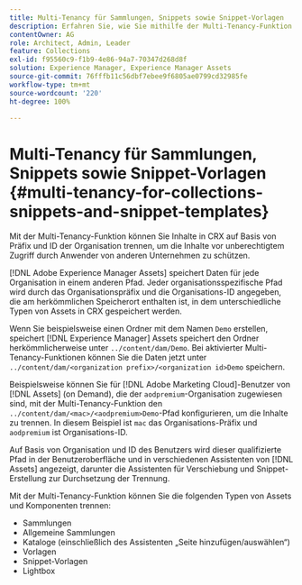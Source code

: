 ```yaml
---
title: Multi-Tenancy für Sammlungen, Snippets sowie Snippet-Vorlagen
description: Erfahren Sie, wie Sie mithilfe der Multi-Tenancy-Funktion Inhalte im CRX-Repository basierend auf der Kundenorganisation trennen können, um einen nicht autorisierten Zugriff zu verhindern.
contentOwner: AG
role: Architect, Admin, Leader
feature: Collections
exl-id: f95560c9-f1b9-4e86-94a7-70347d268d8f
solution: Experience Manager, Experience Manager Assets
source-git-commit: 76fffb11c56dbf7ebee9f6805ae0799cd32985fe
workflow-type: tm+mt
source-wordcount: '220'
ht-degree: 100%

---
```


# Multi-Tenancy für Sammlungen, Snippets sowie Snippet-Vorlagen {#multi-tenancy-for-collections-snippets-and-snippet-templates}

Mit der Multi-Tenancy-Funktion können Sie Inhalte in CRX auf Basis von Präfix und ID der Organisation trennen, um die Inhalte vor unberechtigtem Zugriff durch Anwender von anderen Unternehmen zu schützen.

[!DNL Adobe Experience Manager Assets] speichert Daten für jede Organisation in einem anderen Pfad. Jeder organisationsspezifische Pfad wird durch das Organisationspräfix und die Organisations-ID angegeben, die am herkömmlichen Speicherort enthalten ist, in dem unterschiedliche Typen von Assets in CRX gespeichert werden.

Wenn Sie beispielsweise einen Ordner mit dem Namen `Demo` erstellen, speichert [!DNL Experience Manager] Assets speichert den Ordner herkömmlicherweise unter `../content/dam/Demo`. Bei aktivierter Multi-Tenancy-Funktionen können Sie die Daten jetzt unter `../content/dam/<organization prefix>/<organization id>Demo` speichern.

Beispielsweise können Sie für [!DNL Adobe Marketing Cloud]-Benutzer von [!DNL Assets] (on Demand), die der `aodpremium`-Organisation zugewiesen sind, mit der Multi-Tenancy-Funktion den `../content/dam/<mac>/<aodpremium>Demo`-Pfad konfigurieren, um die Inhalte zu trennen. In diesem Beispiel ist `mac` das Organisations-Präfix und `aodpremium` ist Organisations-ID.

Auf Basis von Organisation und ID des Benutzers wird dieser qualifizierte Pfad in der Benutzeroberfläche und in verschiedenen Assistenten von [!DNL Assets] angezeigt, darunter die Assistenten für Verschiebung und Snippet-Erstellung zur Durchsetzung der Trennung.

Mit der Multi-Tenancy-Funktion können Sie die folgenden Typen von Assets und Komponenten trennen:

* Sammlungen
* Allgemeine Sammlungen
* Kataloge (einschließlich des Assistenten „Seite hinzufügen/auswählen“)
* Vorlagen
* Snippet-Vorlagen
* Lightbox
